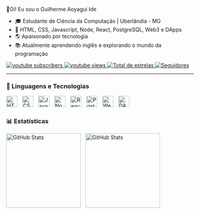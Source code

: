 👋Oi! Eu sou o Guilherme Aoyagui Ide

- 🎓 Estudante de Ciência da Computação | Uberlândia - MG
- 📖 HTML, CSS, Javascript, Node, React, PostgreSQL, Web3 e DApps
- 🌎 Apaixonado por tecnologia
- 📚 Atualmente aprendendo inglês e explorando o mundo da programação

<p align="left">
    <a href="https://www.youtube.com/@fatoouficcaoofc?sub_confirmation=1">
        <img 
            alt="youtube subscribers" 
            title="Inscreva-se no meu canal" 
            src="https://custom-icon-badges.demolab.com/youtube/channel/subscribers/UCCkyrJkQLtEAoNWarxI8-7w?color=%23E05D44&label=Inscreva-se&logo=video&logoColor=white&style=for-the-badge&labelColor=CE4630"
        />
    </a>
    <a href="https://www.youtube.com/@fatoouficcaoofc">
        <img 
            alt="youtube views" 
            title="Vizualizações no YouTube" 
            src="https://custom-icon-badges.demolab.com/youtube/channel/views/UCCkyrJkQLtEAoNWarxI8-7w?color=%23E1AD0E&logo=eye&logoColor=white&style=for-the-badge&labelColor=C79600"
        />
    </a> 
    <a href="https://github.com/guiaoyagui?tab=repositories&sort=stargazers">
        <img 
            alt="Total de estrelas" 
            title="Total de estrelas GitHub" 
            src="https://custom-icon-badges.demolab.com/github/stars/guiaoyagui?color=55960c&style=for-the-badge&labelColor=488207&logo=star&label=estrelas"
        />
    </a>
    <a href="https://github.com/guiaoyagui?tab=followers">
        <img 
            alt="Seguidores" 
            title="Me siga no GitHub" 
            src="https://custom-icon-badges.demolab.com/github/followers/guiaoyagui?color=236ad3&labelColor=1155ba&style=for-the-badge&logo=github&label=Seguidores&logoColor=white"
        />
    </a>
</p>

---

### 🤖 Linguagens e Tecnologias

<img 
    align="left" 
    alt="HTML"
    title="HTML" 
    width="30px" 
    style="padding-right: 10px;" 
    src="https://cdn.jsdelivr.net/gh/devicons/devicon@latest/icons/html5/html5-original.svg" 
/>
<img 
    align="left" 
    alt="CSS" 
    title="CSS"
    width="30px" 
    style="padding-right: 10px;" 
    src="https://cdn.jsdelivr.net/gh/devicons/devicon@latest/icons/css3/css3-original.svg" 
/>
<img 
    align="left" 
    alt="JavaScript" 
    title="JavaScript"
    width="30px" 
    style="padding-right: 10px;" 
    src="https://cdn.jsdelivr.net/gh/devicons/devicon@latest/icons/javascript/javascript-original.svg" 
/>
<img 
    align="left" 
    alt="Node.js" 
    title="Node.js"
    width="30px" 
    style="padding-right: 10px;" 
    src="https://cdn.jsdelivr.net/gh/devicons/devicon@latest/icons/nodejs/nodejs-original.svg" 
/>
<img 
    align="left" 
    alt="React"
    title="React" 
    width="30px" 
    style="padding-right: 10px;" 
    src="https://cdn.jsdelivr.net/gh/devicons/devicon@latest/icons/react/react-original.svg" 
/>
<img 
    align="left" 
    alt="PostgreSQL"
    title="PostgreSQL" 
    width="30px" 
    style="padding-right: 10px;" 
    src="https://cdn.jsdelivr.net/gh/devicons/devicon@latest/icons/postgresql/postgresql-original.svg" 
/>
<img 
    align="left" 
    alt="Web3"
    title="Web3" 
    width="30px" 
    style="padding-right: 10px;" 
    src="https://cdn3d.iconscout.com/3d/premium/thumb/web-3-3d-icon-download-in-png-blend-fbx-gltf-file-formats--cloud-0-website-shield-30-pack-science-technology-icons-4863023.png" 
/>
<img 
    align="left" 
    alt="DApps"
    title="DApps" 
    width="30px" 
    style="padding-right: 10px;" 
    src="https://sdmntprsouthcentralus.oaiusercontent.com/files/00000000-e4b4-61f7-865d-528447d3aefc/raw?se=2025-04-24T17%3A02%3A35Z&sp=r&sv=2024-08-04&sr=b&scid=a9ad5ace-814b-5bf8-8bc4-3f77a99d1883&skoid=dfdaf859-26f6-4fed-affc-1befb5ac1ac2&sktid=a48cca56-e6da-484e-a814-9c849652bcb3&skt=2025-04-24T03%3A30%3A56Z&ske=2025-04-25T03%3A30%3A56Z&sks=b&skv=2024-08-04&sig=%2BLLUDWybz4t8Qu1JZiKGcYPgnwBz/%2BNUfuLBRQz1xQw%3D" 
/>

<br/><br/>


### 📊 Estatísticas

<p>
  <img 
    align="left" 
    alt="GitHub Stats" 
    height="200" 
    style="padding-right: 10px;" 
    src="https://github-readme-stats.vercel.app/api?username=Larissakich&show_icons=true&theme=tokyonight&include_all_commits=true&locale=pt-br" 
  />

<img 
      align="left" 
      alt="GitHub Stats" 
      height="200" 
      src="https://github-readme-stats.vercel.app/api/top-langs/?username=larissakich&theme=tokyonight&layout=compact&custom_title=Tecnologias&langs_count=9" 
  />

</p>
